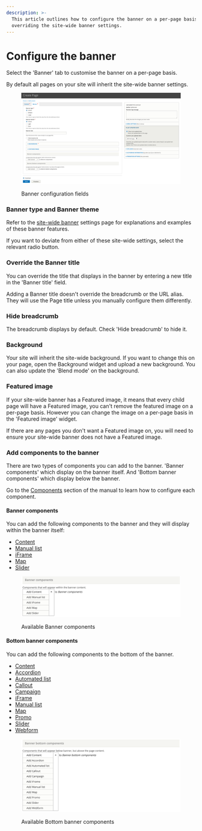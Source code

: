 ```yaml
---
description: >-
  This article outlines how to configure the banner on a per-page basis,
  overriding the site-wide banner settings.
---
```


# Configure the banner

Select the 'Banner' tab to customise the banner on a per-page basis.

By default all pages on your site will inherit the site-wide banner settings.

<figure><img src="../../../.gitbook/assets/banner-1.png" alt=""><figcaption><p>Banner configuration fields</p></figcaption></figure>

### Banner type and Banner theme

Refer to the [site-wide banner](../../site-wide-configuration/banner-block.md) settings page for explanations and examples of these banner features.

If you want to deviate from either of these site-wide settings, select the relevant radio button.

### Override the Banner title

You can override the title that displays in the banner by entering a new title in the 'Banner title' field.

Adding a Banner title doesn't override the breadcrumb or the URL alias. They will use the Page title unless you manually configure them differently.

### Hide breadcrumb

The breadcrumb displays by default. Check 'Hide breadcrumb' to hide it.

### Background

Your site will inherit the site-wide background. If you want to change this on your page, open the Background widget and upload a new background. You can also update the 'Blend mode' on the background.

### Featured image

If your site-wide banner has a Featured image, it means that every child page will have a Featured image, you can't remove the featured image on a per-page basis. However you can change the image on a per-page basis in the 'Featured image' widget.

If there are any pages you don't want a Featured image on, you will need to ensure your site-wide banner does not have a Featured image.

### Add components to the banner

There are two types of components you can add to the banner. 'Banner components' which display on the banner itself. And 'Bottom banner components' which display below the banner.

Go to the [Components](../../../development/uikit/extending-components/) section of the manual to learn how to configure each component.

#### Banner components

You can add the following components to the banner and they will display within the banner itself:

* [Content](../../components/content/)
* [Manual list](../../components/manual-list.md)
* [iFrame](../../components/iframe.md)
* [Map](../../components/map.md)
* [Slider](../../components/slider.md)

<figure><img src="../../../.gitbook/assets/banner-components.png" alt=""><figcaption><p>Available Banner components</p></figcaption></figure>

#### Bottom banner components

You can add the following components to the bottom of the banner.

* [Content](../../components/content/)
* [Accordion](../../components/accordion.md)
* [Automated list](../../../development/drupal-theme/automated-list.md)
* [Callout](../../components/callout.md)
* [Campaign](../../components/campaign.md)
* [iFrame](../../components/iframe.md)
* [Manual list](../../components/manual-list.md)
* [Map](../../components/map.md)
* [Promo](../../components/promo-card.md)
* [Slider](../../components/slider.md)
* [Webform](../../components/webform.md)

<figure><img src="../../../.gitbook/assets/banner-bottom-components.png" alt=""><figcaption><p>Available Bottom banner components</p></figcaption></figure>
